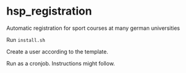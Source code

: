 # hsp_registration
Automatic registration for sport courses at many german universities

Run `install.sh`

Create a user according to the template.

Run as a cronjob. Instructions might follow.